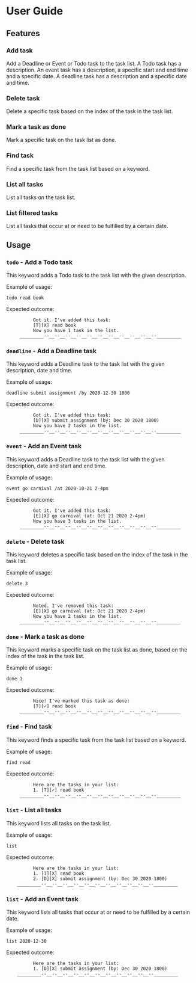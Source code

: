 # User Guide

## Features 

### Add task
Add a Deadline or Event or Todo task to the task list.
A Todo task has a description.
An event task has a description, a specific start and end time and a specific date.
A deadline task has a description and a specific date and time.

### Delete task
Delete a specific task based on the index of the task in the task list.

### Mark a task as done
Mark a specific task on the task list as done.

### Find task
Find a specific task from the task list based on a keyword.

### List all tasks
List all tasks on the task list.

### List filtered tasks
List all tasks that occur at or need to be fulfilled by a certain date.

## Usage

### `todo` - Add a Todo task 

This keyword adds a Todo task to the task list with the given description.

Example of usage: 

`todo read book`

Expected outcome:

```    _____________________________DUKE___________________________
          Got it. I've added this task:
          [T][X] read book
          Now you have 1 task in the list.
     _________--__--__--__--__--__--__--__--__--__--__--_________
```

### `deadline` - Add a Deadline task 

This keyword adds a Deadline task to the task list with the given description, date and time.

Example of usage: 

`deadline submit assignment /by 2020-12-30 1800`

Expected outcome:

```    _____________________________DUKE___________________________
          Got it. I've added this task:
          [D][X] submit assignment (by: Dec 30 2020 1800)
          Now you have 2 tasks in the list.
     _________--__--__--__--__--__--__--__--__--__--__--_________
```

### `event` - Add an Event task

This keyword adds a Deadline task to the task list with the given description, date and start and end time.

Example of usage: 

`event go carnival /at 2020-10-21 2-4pm`

Expected outcome:

```    _____________________________DUKE___________________________
          Got it. I've added this task:
          [E][X] go carnival (at: Oct 21 2020 2-4pm)
          Now you have 3 tasks in the list.
     _________--__--__--__--__--__--__--__--__--__--__--_________
```

### `delete` - Delete task

This keyword deletes a specific task based on the index of the task in the task list.

Example of usage: 

`delete 3`

Expected outcome:

```    _____________________________DUKE___________________________
          Noted. I've removed this task:
          [E][X] go carnival (at: Oct 21 2020 2-4pm)
          Now you have 2 tasks in the list.
     _________--__--__--__--__--__--__--__--__--__--__--_________
```

### `done` - Mark a task as done

This keyword marks a specific task on the task list as done, based on the index of the task in the task list.

Example of usage: 

`done 1`

Expected outcome:

```    _____________________________DUKE___________________________
          Nice! I've marked this task as done:
          [T][✓] read book
     _________--__--__--__--__--__--__--__--__--__--__--_________
```

### `find` - Find task

This keyword finds a specific task from the task list based on a keyword.

Example of usage: 

`find read`

Expected outcome:

```    _____________________________DUKE___________________________
          Here are the tasks in your list: 
          1. [T][✓] read book
     _________--__--__--__--__--__--__--__--__--__--__--_________
```

### `list` - List all tasks

This keyword lists all tasks on the task list.

Example of usage: 

`list`

Expected outcome:

```    _____________________________DUKE___________________________
          Here are the tasks in your list: 
          1. [T][X] read book
          2. [D][X] submit assignment (by: Dec 30 2020 1800)
    _________--__--__--__--__--__--__--__--__--__--__--_________
```

### `list` - Add an Event task

This keyword lists all tasks that occur at or need to be fulfilled by a certain date.

Example of usage: 

`list 2020-12-30`

Expected outcome:

```    _____________________________DUKE___________________________
          Here are the tasks in your list: 
          1. [D][X] submit assignment (by: Dec 30 2020 1800)
    _________--__--__--__--__--__--__--__--__--__--__--_________
```
